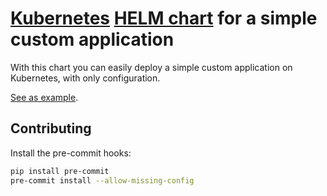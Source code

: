 # [Kubernetes](https://kubernetes.io/) [HELM chart](https://helm.sh/) for a simple custom application

With this chart you can easily deploy a simple custom application on Kubernetes, with only configuration.

[See as example](./tests/values.yaml).

## Contributing

Install the pre-commit hooks:

```bash
pip install pre-commit
pre-commit install --allow-missing-config
```
